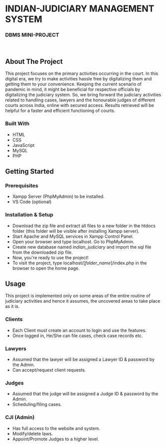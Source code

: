 # INDIAN-JUDICIARY MANAGEMENT SYSTEM
### DBMS MINI-PROJECT

<br>

<!-- ABOUT THE PROJECT -->
## About The Project


This project focuses on the primary activities occurring in the court.
In this digital era, we try to make activities hassle free by
digitalizing them and getting them to your convenience. Keeping the
current scenario of pandemic in mind, it might be beneficial for
respective officials by digitalizing the judiciary system.
So, we bring forward the judiciary activities related to handling
cases, lawyers and the honourable judges of different courts across
India, online with secured access. Results retrieved will be helpful
for a faster and efficient functioning of courts.

### Built With

* HTML
* CSS
* JavaScript
* MySQL
* PHP

<!-- GETTING STARTED -->
## Getting Started

### Prerequisites

* Xampp Server (PhpMyAdmin) to be installed.
* VS Code (optional)

### Installation & Setup

* Download the zip file and extract all files to a new folder in the htdocs folder (this folder will be visible after installing Xampp server).
*  Start Apache and MySQL services in Xampp Control Panel.
*  Open your browser and type localhost. Go to PhpMyAdmin.
*  Create new database named _indian_judiciary_ and import the sql file from the downloaded zip file.
*  Now, you're ready to use the project!
*  To visit the project, type localhost/[_folder_name_]/index.php in the browser to open the home page.


<!-- USAGE EXAMPLES -->
## Usage
This project is implemented only on some areas of the entire routine of judiciary activities and hence it assumes, the uncovered areas to take place as it is.

### Clients
* Each Client must create an account to login and use the features.
* Once logged in, He/She can file cases, check case records etc.

### Lawyers
* Assumed that the lawyer will be assigned a Lawyer ID & password by the Admin.
* Can accept/request client requests.

### Judges
* Assumed that the judge will be assigned a Judge ID & password by the Admin.
* Scheduling/filing cases.

### CJI (Admin)
* Has full access to the website and system.
* Modify/delete laws.
* Appoint/Promote Judges to a higher level.





